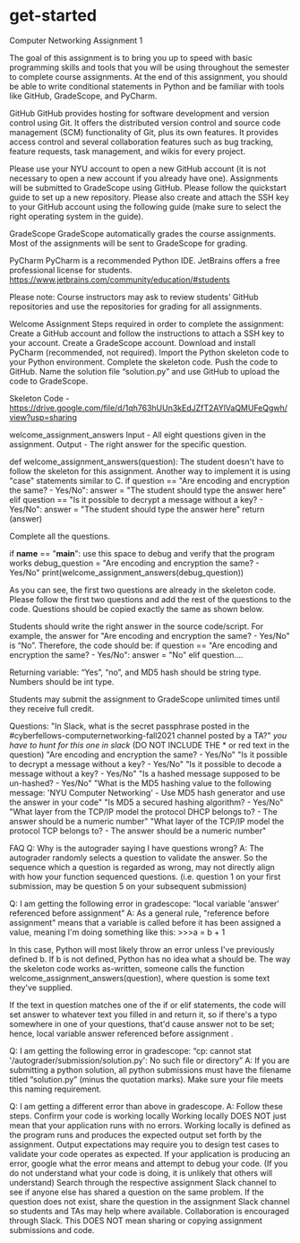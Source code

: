 # get-started
Computer Networking Assignment 1

The goal of this assignment is to bring you up to speed with basic programming skills and tools that you will be using throughout the semester to complete course assignments. At the end of this assignment, you should be able to write conditional statements in Python and be familiar with tools like GitHub, GradeScope, and PyCharm. 

GitHub
GitHub provides hosting for software development and version control using Git. It offers the distributed version control and source code management (SCM) functionality of Git, plus its own features. It provides access control and several collaboration features such as bug tracking, feature requests, task management, and wikis for every project.

Please use your NYU account to open a new GitHub account (it is not necessary to open a new account if you already have one). Assignments will be submitted to GradeScope using GitHub. Please follow the quickstart guide to set up a new repository. Please also create and attach the SSH key to your GitHub account using the following guide (make sure to select the right operating system in the guide).

GradeScope
GradeScope automatically grades the course assignments. Most of the assignments will be sent to GradeScope for grading. 

PyCharm
PyCharm is a recommended Python IDE. JetBrains offers a free professional license for students. https://www.jetbrains.com/community/education/#students

Please note: Course instructors may ask to review students’ GitHub repositories and use the repositories for grading for all assignments. 






Welcome Assignment
Steps required in order to complete the assignment:
Create a GitHub account and follow the instructions to attach a SSH key to your account.
Create a GradeScope account.
Download and install PyCharm (recommended, not required).
Import the Python skeleton code to your Python environment.
Complete the skeleton code.
Push the code to GitHub.
Name the solution file “solution.py” and use GitHub to upload the code to GradeScope.

Skeleton Code - https://drive.google.com/file/d/1qh763hUUn3kEdJZfT2AYlVaQMUFeQgwh/view?usp=sharing


welcome_assignment_answers
Input - All eight questions given in the assignment.
Output - The right answer for the specific question.

def welcome_assignment_answers(question):
   The student doesn't have to follow the skeleton for this assignment.
   Another way to implement it is using "case" statements similar to C.
   if question == "Are encoding and encryption the same? - Yes/No":
       answer = "The student should type the answer here"
   elif question == "Is it possible to decrypt a message without a key? - Yes/No":
       answer = "The student should type the answer here"
   return (answer)


Complete all the questions.


if __name__ == "__main__":
   use this space to debug and verify that the program works
   debug_question = "Are encoding and encryption the same? - Yes/No"
   print(welcome_assignment_answers(debug_question))



As you can see, the first two questions are already in the skeleton code. Please follow the first two questions and add the rest of the questions to the code. Questions should be copied exactly the same as shown below. 

Students should write the right answer in the source code/script. For example, the answer for "Are encoding and encryption the same? - Yes/No" is “No”. Therefore, the code should be:
   if question == "Are encoding and encryption the same? - Yes/No":
       answer = "No"
   elif question....

Returning variable:
“Yes”, “no”, and MD5 hash should be string type.
Numbers should be int type.

Students may submit the assignment to GradeScope unlimited times until they receive full credit.

Questions:
 "In Slack, what is the secret passphrase posted in the #cyberfellows-computernetworking-fall2021 channel posted by a TA?" *you have to hunt for this one in slack* (DO NOT INCLUDE THE * or red text in the question)
 "Are encoding and encryption the same? - Yes/No"
 "Is it possible to decrypt a message without a key? - Yes/No"
 "Is it possible to decode a message without a key? - Yes/No"
 "Is a hashed message supposed to be un-hashed? - Yes/No"
 "What is the MD5 hashing value to the following message: 'NYU Computer Networking' - Use MD5 hash generator and use the answer in your code"
 "Is MD5 a secured hashing algorithm? - Yes/No"
 "What layer from the TCP/IP model the protocol DHCP belongs to? - The answer should be a numeric number"
 "What layer of the TCP/IP model the protocol TCP belongs to? - The answer should be a numeric number"




FAQ
Q: Why is the autograder saying I have questions wrong?
A: The autograder randomly selects a question to validate the answer. So the sequence which a question is regarded as wrong, may not directly align with how your function sequenced questions. (i.e. question 1 on your first submission, may be question 5 on your subsequent submission)

Q: I am getting the following error in gradescope: 
“local variable 'answer' referenced before assignment”
A: As a general rule, "reference before assignment" means that a variable is called before it has been assigned a value, meaning I'm doing something like this: >>>a = b + 1

In this case, Python will most likely throw an error unless I've previously defined b. If b is not defined, Python has no idea what a should be. The way the skeleton code works as-written, someone calls the function welcome_assignment_answers(question), where question is some text they've supplied.

If the text in question matches one of the if or elif statements, the code will set answer to whatever text you filled in and return it, so if there's a typo somewhere in one of your questions, that'd cause answer not to be set; hence, local variable answer referenced before assignment .

Q: I am getting the following error in gradescope: 
“cp: cannot stat '/autograder/submission/solution.py': No such file or directory”
A: If you are submitting a python solution, all python submissions must have the filename titled “solution.py” (minus the quotation marks). Make sure your file meets this naming requirement.

Q: I am getting a different error than above in gradescope.
A: Follow these steps. 
Confirm your code is working locally
Working locally DOES NOT just mean that your application runs with no errors.
Working locally is defined as the program runs and produces the expected output set forth by the assignment. Output expectations may require you to design test cases to validate your code operates as expected.
If your application is producing an error, google what the error means and attempt to debug your code. (If you do not understand what your code is doing, it is unlikely that others will understand)
Search through the respective assignment Slack channel to see if anyone else has shared a question on the same problem. If the question does not exist, share the question in the assignment Slack channel so students and TAs may help where available. Collaboration is encouraged through Slack. This DOES NOT mean sharing or copying assignment submissions and code. 
